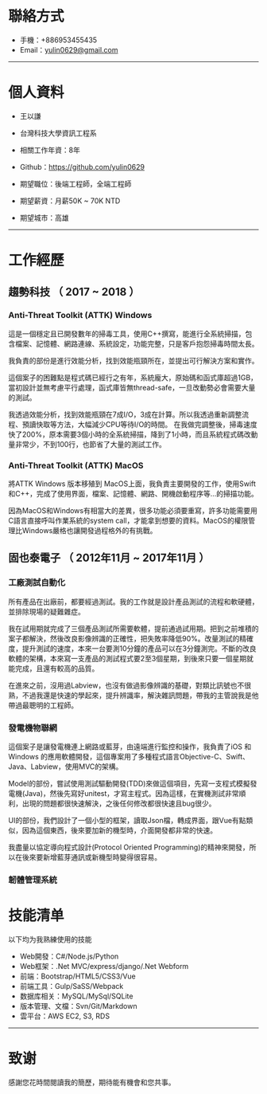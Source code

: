 # 聯絡方式

- 手機：+886953455435
- Email：yulin0629@gmail.com

---

# 個人資料

 - 王以謙
 - 台灣科技大學資訊工程系 
 - 相關工作年資：8年
 - Github：https://github.com/yulin0629

 - 期望職位：後端工程師，全端工程師
 - 期望薪資：月薪50K ~ 70K NTD
 - 期望城市：高雄

---

# 工作經歷

## 趨勢科技 （ 2017 ~ 2018 ）

### Anti-Threat Toolkit (ATTK) Windows
這是一個穩定且已開發數年的掃毒工具，使用C++撰寫，能進行全系統掃描，包含檔案、記憶體、網路連線、系統設定，功能完整，只是客戶抱怨掃毒時間太長。

我負責的部份是進行效能分析，找到效能瓶頸所在，並提出可行解決方案和實作。

這個案子的困難點是程式碼已經行之有年，系統龐大，原始碼和函式庫超過1GB，當初設計並無考慮平行處理，函式庫皆無thread-safe，一旦改動勢必會需要大量的測試。

我透過效能分析，找到效能瓶頸在7成I/O，3成在計算。所以我透過重新調整流程、預讀快取等方法，大幅減少CPU等待I/O的時間。 在我做完調整後，掃毒速度快了200%，原本需要3個小時的全系統掃描，降到了1小時，而且系統程式碼改動量非常少，不到100行，也節省了大量的測試工作。

###  Anti-Threat Toolkit (ATTK) MacOS

將ATTK Windows 版本移殖到 MacOS上面，我負責主要開發的工作，使用Swift和C++，完成了使用界面，檔案、記憶體、網路、開機啟動程序等...的掃描功能。

因為MacOS和Windows有相當大的差異，很多功能必須要重寫，許多功能需要用C語言直接呼叫作業系統的system call，才能拿到想要的資料。MacOS的權限管理比Windows嚴格也讓開發過程格外的有挑戰。


## 固也泰電子 （ 2012年11月 ~ 2017年11月 ）

### 工廠測試自動化

所有產品在出廠前，都要經過測試。我的工作就是設計產品測試的流程和軟硬體，並排除現場的疑難雜症。

我在試用期就完成了三個產品測試所需要軟體，提前通過試用期。把到之前堆積的案子都解決，然後改良影像辨識的正確性，把失敗率降低90%。改量測試的精確度，提升測試的速度，本來一台要測10分鐘的產品可以在3分鐘測完。不斷的改良軟體的架構，本來寫一支產品的測試程式要2至3個星期，到後來只要一個星期就能完成，且還有較高的品質。

在進來之前，沒用過Labview，也沒有做過影像辨識的基礎，對類比訊號也不很熟，不過我還是快速的學起來，提升辨識率，解決雜訊問題，帶我的主管說我是他帶過最聰明的工程師。

### 發電機物聯網
這個案子是讓發電機連上網路或藍芽，由遠端進行監控和操作，我負責了iOS 和 Windows 的應用軟體開發，這個專案用了多種程式語言Objective-C、Swift、Java、Labview，使用MVC的架構。

Model的部份，嘗試使用測試驅動開發(TDD)來做這個項目，先寫一支程式模擬發電機(Java)，然後先寫好unitest，才寫主程式。因為這樣，在實機測試非常順利，出現的問題都很快速解決，之後任何修改都很快速且bug很少。

UI的部份，我們設計了一個小型的框架，讀取Json檔，轉成界面，跟Vue有點類似，因為這個東西，後來要加新的機型時，介面開發都非常的快速。

我盡量以協定導向程式設計(Protocol  Oriented  Programming)的精神來開發，所以在後來要新增藍芽通訊或新機型時變得很容易。 

### 韌體管理系統




# 技能清单

以下均为我熟練使用的技能

- Web開發：C#/Node\.js/Python
- Web框架：.Net MVC/express/django/.Net Webform
- 前端：Bootstrap/HTML5/CSS3/Vue
- 前端工具：Gulp/SaSS/Webpack
- 数据库相关：MySQL/MySql/SQLite
- 版本管理、文檔：Svn/Git/Markdown
- 雲平台：AWS EC2, S3, RDS

---

# 致谢
感謝您花時間閱讀我的簡歷，期待能有機會和您共事。
